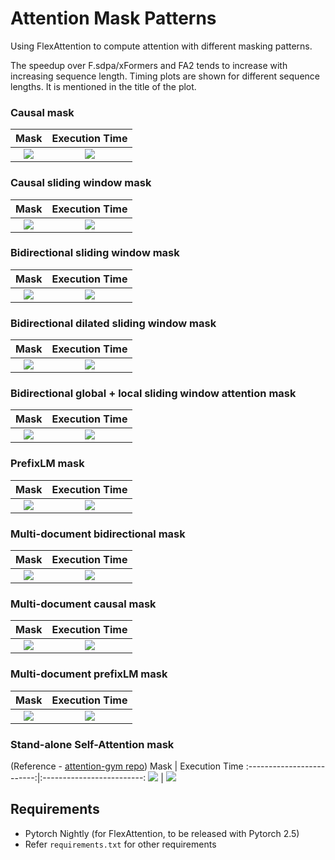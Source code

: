 # Attention Mask Patterns

Using FlexAttention to compute attention with different masking patterns. 

The speedup over F.sdpa/xFormers and FA2 tends to increase with increasing sequence length. Timing plots are shown for different sequence lengths. It is mentioned in the title of the plot.

### Causal mask
Mask             |  Execution Time
:-------------------------:|:-------------------------:
![](plots/causal/mask.png)  |  ![](plots/causal/timing.png)

### Causal sliding window mask
Mask             |  Execution Time
:-------------------------:|:-------------------------:
![](plots/causal_sliding_window/mask.png)  |  ![](plots/causal_sliding_window/timing.png)

### Bidirectional sliding window mask
Mask             |  Execution Time
:-------------------------:|:-------------------------:
![](plots/bidirectional_sliding_window/mask.png)  |  ![](plots/bidirectional_sliding_window/timing.png)

### Bidirectional dilated sliding window mask
Mask             |  Execution Time
:-------------------------:|:-------------------------:
![](plots/bidirectional_dilated_sliding_window/mask.png)  |  ![](plots/bidirectional_dilated_sliding_window/timing.png)

### Bidirectional global + local sliding window attention mask
Mask             |  Execution Time
:-------------------------:|:-------------------------:
![](plots/bidirectional_local_sliding_window_global_attention/mask.png)  |  ![](plots/bidirectional_local_sliding_window_global_attention/timing.png)

### PrefixLM mask
Mask             |  Execution Time
:-------------------------:|:-------------------------:
![](plots/prefix_lm/mask.png)  |  ![](plots/prefix_lm/timing.png)

### Multi-document bidirectional mask
Mask             |  Execution Time
:-------------------------:|:-------------------------:
![](plots/multi_document_bidirectional_mask/mask.png)  |  ![](plots/multi_document_bidirectional_mask/timing.png)

### Multi-document causal mask
Mask             |  Execution Time
:-------------------------:|:-------------------------:
![](plots/multi_document_causal_mask/mask.png)  |  ![](plots/multi_document_causal_mask/timing.png)

### Multi-document prefixLM mask
Mask             |  Execution Time
:-------------------------:|:-------------------------:
![](plots/multi_document_prefix_lm_mask/mask.png)  |  ![](plots/multi_document_prefix_lm_mask/timing.png)

### Stand-alone Self-Attention mask
(Reference - [attention-gym repo](https://github.com/pytorch-labs/attention-gym/blob/75867424a1d4391bff49527029d3612a09dd67e2/examples/flex_attn.ipynb))
Mask             |  Execution Time
:-------------------------:|:-------------------------:
![](plots/standalone_self_attention/mask.png)  |  ![](plots/standalone_self_attention/timing.png)


## Requirements
* Pytorch Nightly (for FlexAttention, to be released with Pytorch 2.5)
* Refer `requirements.txt` for other requirements